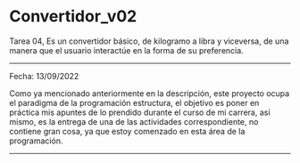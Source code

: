 # Convertidor_v02
Tarea 04, Es un convertidor básico, de kilogramo a libra y viceversa, de una manera que el usuario interactúe en la forma de su preferencia.
______________________________________________________________________________________________

Fecha: 13/09/2022

Como ya mencionado anteriormente en la descripción, este proyecto ocupa el paradigma de
la programación estructura, el objetivo es poner en práctica mis apuntes de lo prendido 
durante el curso de mi carrera, así mismo, es la entrega de una de las actividades correspondiente, 
no contiene gran cosa, ya que estoy comenzado en esta área de la programación.

______________________________________________________________________________________________
